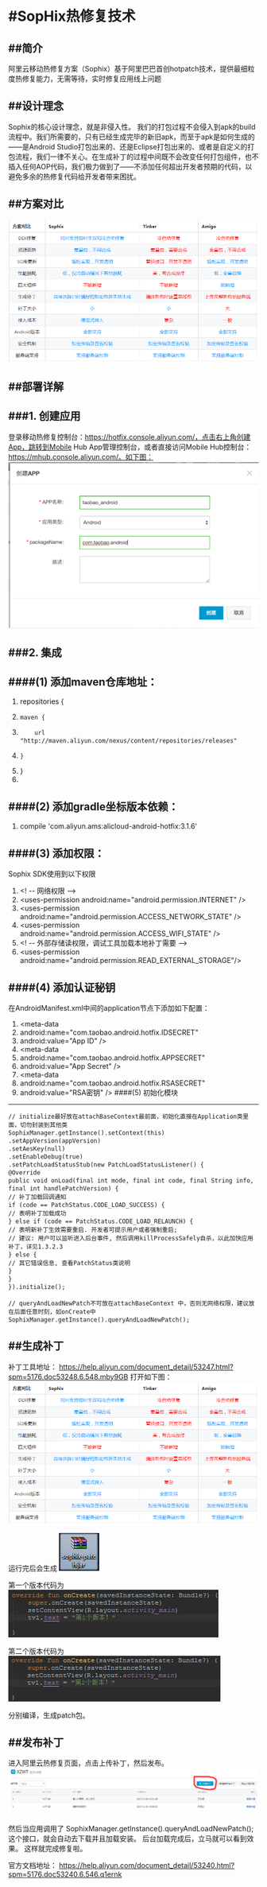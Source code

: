 #SopHix热修复技术
==========



##简介
----------
阿里云移动热修复方案（Sophix）基于阿里巴巴首创hotpatch技术，提供最细粒度热修复能力，无需等待，实时修复应用线上问题


##设计理念
----------
Sophix的核心设计理念，就是非侵入性。
我们的打包过程不会侵入到apk的build流程中。我们所需要的，只有已经生成完毕的新旧apk，而至于apk是如何生成的——是Android Studio打包出来的、还是Eclipse打包出来的、或者是自定义的打包流程，我们一律不关心。在生成补丁的过程中间既不会改变任何打包组件，也不插入任何AOP代码，我们极力做到了——不添加任何超出开发者预期的代码，以避免多余的热修复代码给开发者带来困扰。


##方案对比
----------
![image](https://github.com/kuang511111/SophixTest/raw/master/Sophix/pic/duibi.png)



##部署详解
----------

###1.	创建应用
----------
登录移动热修复控制台：https://hotfix.console.aliyun.com/，点击右上角创建App，跳转到Mobile Hub App管理控制台，或者直接访问Mobile Hub控制台：https://mhub.console.aliyun.com/。如下图：
![image](https://github.com/kuang511111/SophixTest/raw/master/Sophix/pic/chuanjianapp.png)

###2.	集成
----------

####(1)	添加maven仓库地址：
----------
1.	repositories {
2.	   maven {
3.	       url "http://maven.aliyun.com/nexus/content/repositories/releases"
4.	   }
5.	}
6.
####(2)	添加gradle坐标版本依赖：
----------
1.	compile \'com.aliyun.ams:alicloud-android-hotfix:3.1.6\'

####(3)	添加权限：
----------
Sophix SDK使用到以下权限
1.	\<! -- 网络权限 --\>
2.	\<uses-permission android:name="android.permission.INTERNET" /\>
3.	\<uses-permission android:name="android.permission.ACCESS_NETWORK_STATE" /\>
4.	\<uses-permission android:name="android.permission.ACCESS_WIFI_STATE" /\>
5.	\<! -- 外部存储读权限，调试工具加载本地补丁需要 --\>
6.	\<uses-permission android:name="android.permission.READ_EXTERNAL_STORAGE"/\>

####(4)	添加认证秘钥
----------
在AndroidManifest.xml中间的application节点下添加如下配置：
1.	\<meta-data
2.	android:name="com.taobao.android.hotfix.IDSECRET"
3.	android:value="App ID" /\>
4.	\<meta-data
5.	android:name="com.taobao.android.hotfix.APPSECRET"
6.	android:value="App Secret" /\>
7.	\<meta-data
8.	android:name="com.taobao.android.hotfix.RSASECRET"
9.	android:value="RSA密钥" /\>
####(5)	初始化模块
----------
	// initialize最好放在attachBaseContext最前面，初始化直接在Application类里面，切勿封装到其他类
	SophixManager.getInstance().setContext(this)
	.setAppVersion(appVersion)
	.setAesKey(null)
	.setEnableDebug(true)
	.setPatchLoadStatusStub(new PatchLoadStatusListener() {
	@Override
	public void onLoad(final int mode, final int code, final String info, final int handlePatchVersion) {
	// 补丁加载回调通知
	if (code == PatchStatus.CODE_LOAD_SUCCESS) {
	// 表明补丁加载成功
	} else if (code == PatchStatus.CODE_LOAD_RELAUNCH) {
	// 表明新补丁生效需要重启. 开发者可提示用户或者强制重启;
	// 建议: 用户可以监听进入后台事件, 然后调用killProcessSafely自杀，以此加快应用补丁，详见1.3.2.3
	} else {
	// 其它错误信息, 查看PatchStatus类说明
	}
	}
	}).initialize();

	// queryAndLoadNewPatch不可放在attachBaseContext 中，否则无网络权限，建议放在后面任意时刻，如onCreate中
	SophixManager.getInstance().queryAndLoadNewPatch();



##生成补丁
----------
补丁工具地址：
https://help.aliyun.com/document_detail/53247.html?spm=5176.doc53248.6.548.mby9GB
打开如下图：
![image](https://github.com/kuang511111/SophixTest/raw/master/Sophix/pic/duibi.png)

运行完后会生成
![image](https://github.com/kuang511111/SophixTest/raw/master/Sophix/pic/patchbao.png)

第一个版本代码为
![image](https://github.com/kuang511111/SophixTest/raw/master/Sophix/pic/daima1.png)

第二个版本代码为
![image](https://github.com/kuang511111/SophixTest/raw/master/Sophix/pic/daima2.png)

分别编译，生成patch包。


##发布补丁
----------
进入阿里云热修复页面，点击上传补丁，然后发布。
![image](https://github.com/kuang511111/SophixTest/raw/master/Sophix/pic/fabuding.png)


然后当应用调用了
SophixManager.getInstance().queryAndLoadNewPatch();
这个接口，就会自动去下载并且加载安装。
后台加载完成后，立马就可以看到效果。
这样就完成修复啦。


官方文档地址：
https://help.aliyun.com/document_detail/53240.html?spm=5176.doc53240.6.546.q1ernk



